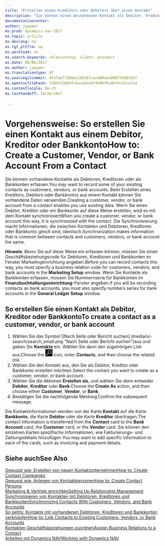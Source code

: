 ```yaml
---
title: "Erstellen eines Kreditors oder Debitors über einen Kontakt"
description: "Sie können einen bestehenden Kontakt als Debitor, Kreditor oder Bankkonto mithilfe der vorhandenen Daten und angeben Geschäftsbeziehung erfassen."
documentationcenter: 
author: jswymer
ms.prod: dynamics-nav-2017
ms.topic: article
ms.devlang: na
ms.tgt_pltfrm: na
ms.workload: na
ms.search.keywords: relationship, client, prospect
ms.date: 06/06/2017
ms.author: jswymer
ms.translationtype: HT
ms.sourcegitcommit: 4fefaef7380ac10836fcac404eea006f55d8556f
ms.openlocfilehash: f28d313d64fc6ace01eb74596f6c8bfec42ca7aa
ms.contentlocale: de-ch
ms.lasthandoff: 10/16/2017

---
```

# <a name="how-to-create-a-customer-vendor-or-bank-account-from-a-contact"></a><span data-ttu-id="41a2a-103">Vorgehensweise: So erstellen Sie einen Kontakt aus einem Debitor, Kreditor oder Bankkonto</span><span class="sxs-lookup"><span data-stu-id="41a2a-103">How to: Create a Customer, Vendor, or Bank Account From a Contact</span></span>
<span data-ttu-id="41a2a-104">Sie können vorhandene Kontakte als Debitoren, Kreditoren oder als Bankkonten erfassen.</span><span class="sxs-lookup"><span data-stu-id="41a2a-104">You may want to record some of your existing contacts as customers, vendors, or bank accounts.</span></span> <span data-ttu-id="41a2a-105">Beim Erstellen eines Kreditors, Debitors oder Bankkontos aus einem Kontakt können Sie vorhandene Daten verwenden.</span><span class="sxs-lookup"><span data-stu-id="41a2a-105">Creating a customer, vendor, or bank account from a contact enables you use existing data.</span></span> <span data-ttu-id="41a2a-106">Wenn Sie einen Debitor, Kreditor oder ein Bankkonto auf diese Weise erstellen, wird es mit dem Kontakt synchronisiert</span><span class="sxs-lookup"><span data-stu-id="41a2a-106">When you create a customer, vendor, or bank account this way, it is synchronized with the contact.</span></span> <span data-ttu-id="41a2a-107">Die Synchronisierung macht Informationen, die zwischen Kontakten und Debitoren, Kreditoren oder Bankkonto gleich sind, identisch.</span><span class="sxs-lookup"><span data-stu-id="41a2a-107">Synchronization makes information that is common between contacts and customers, vendors, or bank account the same.</span></span>

<span data-ttu-id="41a2a-108">**Hinweis**: Bevor Sie auf diese Weise ein erfassen können, müssen Sie einen Geschäftsbeziehungscode für Debitoren, Kreditoren und Bankkonten im Fenster Marketingeinrichtung angeben.</span><span class="sxs-lookup"><span data-stu-id="41a2a-108">Before you can record contacts this way, you must specify a business relation code for customers, vendors, and bank accounts in the **Marketing Setup** window.</span></span> <span data-ttu-id="41a2a-109">Wenn Sie Kontakte als Bankkonten erfassen, müssen Sie Nummernserie für Bankkonten im **Finanzbuchhaltungseinrichtung**-Fenster angeben.</span><span class="sxs-lookup"><span data-stu-id="41a2a-109">If you will be recording contacts as bank accounts, you must also specify numbers series for bank accounts in the **General Ledger Setup** window.</span></span>

## <a name="to-create-a-contact-as-a-customer-vendor-or-bank-account"></a><span data-ttu-id="41a2a-110">So erstellen Sie einen Kontakt als Debitor, Kreditor oder Bankkonto</span><span class="sxs-lookup"><span data-stu-id="41a2a-110">To create a contact as a customer, vendor, or bank account</span></span>
1. <span data-ttu-id="41a2a-111">Wählen Sie das Symbol ![Nach Seite oder Bericht suchen] (media/ui-search/search_small.png "Nach Seite oder Bericht suchen")aus und geben Sie **Kontakte** ein. Wählen Sie dann den zugehörigen Link aus.</span><span class="sxs-lookup"><span data-stu-id="41a2a-111">Choose the ![Search for Page or Report](media/ui-search/search_small.png "Search for Page or Report icon") icon, enter **Contacts**, and then choose the related link.</span></span>
2. <span data-ttu-id="41a2a-112">Wählen Sie den Kontakt aus, den Sie als Debitor, Kreditor oder Bankkonto erstellen möchten.</span><span class="sxs-lookup"><span data-stu-id="41a2a-112">Select the contact you want to create as a customer, vendor, or bank account.</span></span>
3. <span data-ttu-id="41a2a-113">Wählen Sie die Aktionen **Erstellen als**, und wählen Sie denn entweder **Debitor**, **Kreditor** oder **Bank**.</span><span class="sxs-lookup"><span data-stu-id="41a2a-113">Choose the **Create As** action, and then choose either **Customer**, **Vendor**, or **Bank**.</span></span>
4. <span data-ttu-id="41a2a-114">Bestätigen Sie die nachfolgende Meldung.</span><span class="sxs-lookup"><span data-stu-id="41a2a-114">Confirm the subsequent message.</span></span>

<span data-ttu-id="41a2a-115">Die Kontaktinformationen werden von der Karte **Kontakt** auf die Karte **Bankkonto**, die Karte **Debitor** oder die Karte **Kreditor** übertragen.</span><span class="sxs-lookup"><span data-stu-id="41a2a-115">The contact information is transferred from the **Contact** card to the **Bank Account** card, the **Customer** card, or the **Vendor** card.</span></span> <span data-ttu-id="41a2a-116">Sie können den einzelnen Karten spezifische Informationen, wie Fakturierungs- und Zahlungsdetails hinzufügen.</span><span class="sxs-lookup"><span data-stu-id="41a2a-116">You may want to add specific information to each of the cards, such as invoicing and payment details.</span></span>

## <a name="see-also"></a><span data-ttu-id="41a2a-117">Siehe auch</span><span class="sxs-lookup"><span data-stu-id="41a2a-117">See Also</span></span>
[<span data-ttu-id="41a2a-118">Gewusst wie: Erstellen von neuen Kontaktunternehmen</span><span class="sxs-lookup"><span data-stu-id="41a2a-118">How to: Create Contact Companies</span></span>](marketing-create-contact-companies.md)  
[<span data-ttu-id="41a2a-119">Gewusst wie: Anlegen von Kontaktpersonen</span><span class="sxs-lookup"><span data-stu-id="41a2a-119">How to: Create Contact Persons</span></span>](marketing-create-contact-persons.md)  
[<span data-ttu-id="41a2a-120">Marketing & Vertrieb einrichten</span><span class="sxs-lookup"><span data-stu-id="41a2a-120">Setting Up Relationship Management</span></span>](marketing-setup-marketing.md)  
[<span data-ttu-id="41a2a-121">Synchronisieren von Kontakten mit Debitoren, Kreditoren und Bankkonten</span><span class="sxs-lookup"><span data-stu-id="41a2a-121">Synchronizing Contacts With Customers, Vendors, and Bank Accounts</span></span>](marketing-synchronize-contacts-customers-vendors-bank-accounts.md)  
[<span data-ttu-id="41a2a-122">So gehts: Kontakte mit vorhandenen Debitoren, Kreditoren und Bankkonten verknüpfen</span><span class="sxs-lookup"><span data-stu-id="41a2a-122">How to: Link Contacts to Existing Customers, Vendors, or Bank Accounts</span></span>](marketing-how-link-contact.md)  
[<span data-ttu-id="41a2a-123">Kontakten Geschäftsbeziehungen zuordnen</span><span class="sxs-lookup"><span data-stu-id="41a2a-123">Assign Business Relations to a Contact</span></span>](marketing-business-relations.md#AssignBusRelContact)  
[<span data-ttu-id="41a2a-124">Arbeiten mit Dynamics NAV</span><span class="sxs-lookup"><span data-stu-id="41a2a-124">Working with Dynamics NAV</span></span>](ui-work-product.md)

